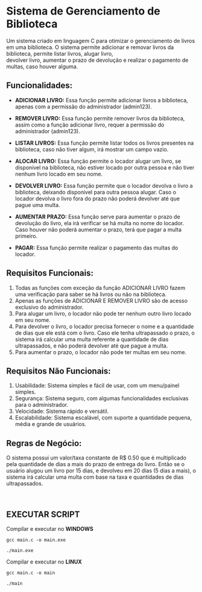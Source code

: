 # Sistema de Gerenciamento de Biblioteca

Um sistema criado em linguagem C para otimizar o gerenciamento de livros em uma biblioteca. 
O sistema permite adicionar e removar livros da biblioteca, permite listar livros, alugar livro,  
devolver livro, aumentar o prazo de devolução e realizar o pagamento de multas, caso houver alguma. 


## Funcionalidades:

* **ADICIONAR LIVRO:** Essa função permite adicionar livros a biblioteca, apenas com a permissão do administrador (admin123).

* **REMOVER LIVRO:** Essa função permite remover livros da biblioteca, assim como a função adicionar livro, requer a permissão do administrador (admin123).

* **LISTAR LIVROS:** Essa função permite listar todos os livros presentes na biblioteca, caso não tiver algum, irá mostrar um campo vazio.

* **ALOCAR LIVRO:** Essa função permite o locador alugar um livro, se disponível na biblioteca, não estiver locado por outra pessoa e não tiver nenhum livro locado em seu nome.

* **DEVOLVER LIVRO:** Essa função permite que o locador devolva o livro a biblioteca, deixando disponível para outra pessoa alugar. Caso o locador devolva o livro fora do prazo não poderá devolver até que pague uma multa.

* **AUMENTAR PRAZO:** Essa função serve para aumentar o prazo de devolução do livro, ela irá verificar se há multa no nome do locador. Caso houver não poderá aumentar o prazo, terá que pagar a multa primeiro.

* **PAGAR:** Essa função permite realizar o pagamento das multas do locador.

## Requisitos Funcionais:

1. Todas as funções com exceção da função ADICIONAR LIVRO fazem uma verificação para saber se há livros ou não na biblioteca.
2. Apenas as funções de ADICIONAR E REMOVER LIVRO são de acesso exclusivo do administrador.
3. Para alugar um livro, o locador não pode ter nenhum outro livro locado em seu nome.
4. Para devolver o livro, o locador precisa fornecer o nome e a quantidade de dias que ele está com o livro. Caso ele tenha ultrapassado o prazo, o sistema irá calcular uma multa referente a quantidade de dias ultrapassados, e não poderá devolver até que pague a multa.
5. Para aumentar o prazo, o locador não pode ter multas em seu nome.

## Requisitos Não Funcionais:

1. Usabilidade: Sistema simples e fácil de usar, com um menu/painel simples.
2. Segurança: Sistema seguro, com algumas funcionalidades exclusivas para o administrador.
3. Velocidade: Sistema rápido e versátil.
4. Escalabilidade: Sistema escalável, com suporte a quantidade pequena, média e grande de usuários.

## Regras de Negócio:

O sistema possui um valor/taxa constante de R$ 0.50 que é multiplicado pela quantidade de dias a mais do prazo de entrega do livro. 
Então se o usuário alugou um livro por 15 dias, e devolveu em 20 dias (5 dias a mais), o sistema irá calcular uma multa com base na taxa e quantidades de dias ultrapassados.

<br>

## EXECUTAR SCRIPT

Compilar e executar no **WINDOWS**

    gcc main.c -o main.exe

    ./main.exe

Compilar e executar no **LINUX**

    gcc main.c -o main

    ./main
